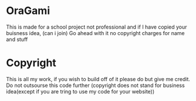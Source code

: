 # OraGami
This is made for a school project not professional and if I have copied your buisness idea, 
(can i join) Go ahead with it no copyright charges for name and stuff
# Copyright
This is all my work, if you wish to build off of it please do but give me credit.
Do not outsourse this code further
(copyright does not stand for business idea(except if you are tring to use my code for your website))